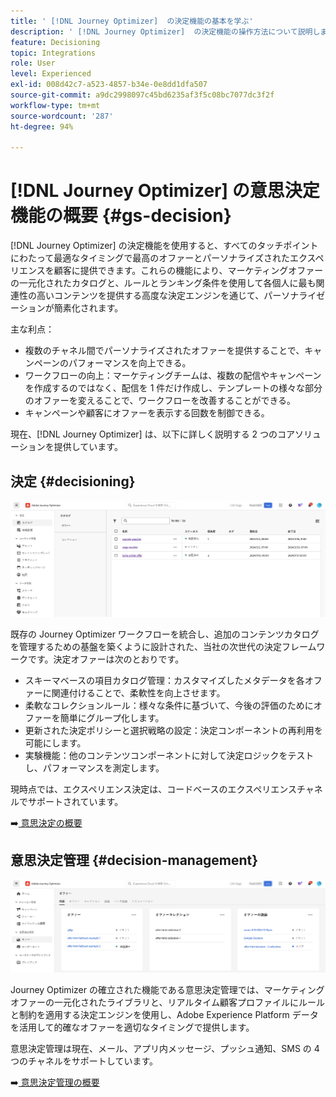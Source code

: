 ```yaml
---
title: ' [!DNL Journey Optimizer]  の決定機能の基本を学ぶ'
description: ' [!DNL Journey Optimizer]  の決定機能の操作方法について説明します。'
feature: Decisioning
topic: Integrations
role: User
level: Experienced
exl-id: 008d42c7-a523-4857-b34e-0e8dd1dfa507
source-git-commit: a9dc2998097c45bd6235af3f5c08bc7077dc3f2f
workflow-type: tm+mt
source-wordcount: '287'
ht-degree: 94%

---
```


# [!DNL Journey Optimizer] の意思決定機能の概要 {#gs-decision}

[!DNL Journey Optimizer] の決定機能を使用すると、すべてのタッチポイントにわたって最適なタイミングで最高のオファーとパーソナライズされたエクスペリエンスを顧客に提供できます。これらの機能により、マーケティングオファーの一元化されたカタログと、ルールとランキング条件を使用して各個人に最も関連性の高いコンテンツを提供する高度な決定エンジンを通じて、パーソナライゼーションが簡素化されます。

主な利点：

* 複数のチャネル間でパーソナライズされたオファーを提供することで、キャンペーンのパフォーマンスを向上できる。
* ワークフローの向上：マーケティングチームは、複数の配信やキャンペーンを作成するのではなく、配信を 1 件だけ作成し、テンプレートの様々な部分のオファーを変えることで、ワークフローを改善することができる。
* キャンペーンや顧客にオファーを表示する回数を制御できる。

現在、[!DNL Journey Optimizer] は、以下に詳しく説明する 2 つのコアソリューションを提供しています。

## 決定 {#decisioning}

![](assets/gs-decisioning.png)

既存の Journey Optimizer ワークフローを統合し、追加のコンテンツカタログを管理するための基盤を築くように設計された、当社の次世代の決定フレームワークです。決定オファーは次のとおりです。

* スキーマベースの項目カタログ管理：カスタマイズしたメタデータを各オファーに関連付けることで、柔軟性を向上させます。
* 柔軟なコレクションルール：様々な条件に基づいて、今後の評価のためにオファーを簡単にグループ化します。
* 更新された決定ポリシーと選択戦略の設定：決定コンポーネントの再利用を可能にします。
* 実験機能：他のコンテンツコンポーネントに対して決定ロジックをテストし、パフォーマンスを測定します。

現時点では、エクスペリエンス決定は、コードベースのエクスペリエンスチャネルでサポートされています。

➡️[ 意思決定の概要 ](../experience-decisioning/gs-experience-decisioning.md)

## 意思決定管理 {#decision-management}

![](assets/gs-decision-management.png)

Journey Optimizer の確立された機能である意思決定管理では、マーケティングオファーの一元化されたライブラリと、リアルタイム顧客プロファイルにルールと制約を適用する決定エンジンを使用し、Adobe Experience Platform データを活用して的確なオファーを適切なタイミングで提供します。

意思決定管理は現在、メール、アプリ内メッセージ、プッシュ通知、SMS の 4 つのチャネルをサポートしています。

➡️[ 意思決定管理の概要 ](../offers/get-started/starting-offer-decisioning.md)
